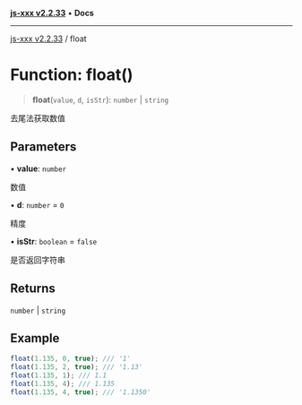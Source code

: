 [**js-xxx v2.2.33**](../README.md) • **Docs**

***

[js-xxx v2.2.33](../README.md) / float

# Function: float()

> **float**(`value`, `d`, `isStr`): `number` \| `string`

去尾法获取数值

## Parameters

• **value**: `number`

数值

• **d**: `number` = `0`

精度

• **isStr**: `boolean` = `false`

是否返回字符串

## Returns

`number` \| `string`

## Example

```ts
float(1.135, 0, true); /// '1'
float(1.135, 2, true); /// '1.13'
float(1.135, 1); /// 1.1
float(1.135, 4); /// 1.135
float(1.135, 4, true); /// '1.1350'
```
